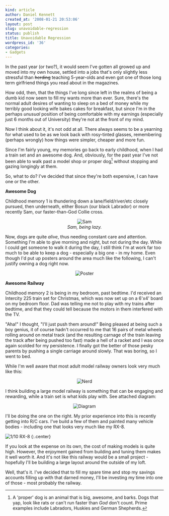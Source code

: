 ```yaml
---
kind: article
author: Daniel Kennett
created_at: '2008-01-21 20:53:06'
layout: post
slug: unavoidable-regression
status: publish
title: Unavoidable Regression
wordpress_id: '36'
categories:
- Gadgets
---
```


In the past year (or two?), it would seem I've gotten all growed up and moved into my own house, settled into a jobs that's only slightly less stressful than <del>herding</del> teaching 5-year-olds and even got one of those long term girlfriend things you read about in the magazines. 

How odd, then, that the things I've long since left in the realms of being a dumb kid now seem to fill my wants more than ever. Sure, there's the normal adult desires of wanting to sleep on a bed of money while my terribly good looking wife bakes cakes for breakfast, but since I'm in the perhaps <i>unusual</i> position of being comfortable with my earnings (especially just 6 months out of University) they're not at the front of my mind. 

<!--more-->

Now I think about it, it's not odd at all. There always seems to be a yearning for what used to be as we look back with rosy-tinted glasses, remembering (perhaps wrongly) how things were simpler, cheaper and more fun. 

Since I'm fairly young, my memories go back to early childhood, when I had a train set and an awesome dog. And, obviously, for the past year I've not been able to walk past a model shop or proper dog[^1] without stopping and gazing longingly at them.

[^1]: A 'proper' dog is an animal that is big, awesome, and barks. Dogs that yap, look like rats or can't run faster than <em>God</em> don't count. Prime examples include Labradors, Huskies and German Shepherds.

So, what to do? I've decided that since they're both expensive, I can have one or the other. 

<strong>Awesome Dog</strong>

Childhood memory 1 is thundering down a lane/field/river/etc closely pursued, then underneath, either Bosun (our black Labrador) or more recently Sam, our faster-than-God Collie cross. 

<div align="center"><img src="/pictures/posts/regression/sam.jpg" alt="Sam" />
<br /><em>Sam, being lazy.</em></div>

Now, dogs are quite <em>alive</em>, thus needing constant care and attention. Something I'm able to give morning and night, but not during the day. While I could get someone to walk it during the day, I still think I'm at work far too much to be able to keep a dog - especially a big one - in my home. Even though I'd put up posters around the area much like the following, I can't justify owning a dog right now. 

<div align="center"><img src="/pictures/posts/regression/dogposter.jpg" alt="Poster" /></div>


<strong>Awesome Railway</strong>

Childhood memory 2 is being in my bedroom, past bedtime. I'd received an Intercity 225 train set for Christmas, which was now set up on a 6'x4' board on my bedroom floor. Dad was telling me not to play with my trains after bedtime, and that they could tell because the motors in them interfered with the TV.

"Aha!" I thought, "I'll just push them around!" Being pleased at being such a boy genius, it of course hadn't occurred to me that 16 pairs of metal wheels rolling around on metal track (and the resulting carnage of the train leaving the track after being pushed too fast) made a hell of a racket and I was once again scolded for my persistence. I finally got the better of those pesky parents by pushing a single carriage around slowly. That was boring, so I went to bed. 
 
While I'm well aware that most adult model railway owners look very much like this:

<div align="center"><img src="/pictures/posts/regression/nerd.jpg" alt="Nerd" /></div>

I think building a large model railway is something that can be engaging and rewarding, while a train set is what  kids play with. See attached diagram:

<div align="center"><img src="/pictures/posts/regression/diagram.jpg" alt="Diagram" /></div>

I'll be doing the one on the right. My prior experience into this is recently getting into R/C cars. I've build a few of them and painted many vehicle bodies - including one that looks very much like my RX-8.

<img src="/pictures/rc/ta04_rx8.jpg" alt="1/10 RX-8" />
{:.center}

If you look at the expense on its own, the cost of making models is quite high. However, the enjoyment gained from building and tuning them makes it well worth it. And it's not like this railway would be a small project - hopefully I'll be building a large layout around the outside of my loft. 

Well, that's it. I've decided that to fill my spare time and stop my savings accounts filling up with that darned money, I'll be investing my time into one of those - most probably the railway. 